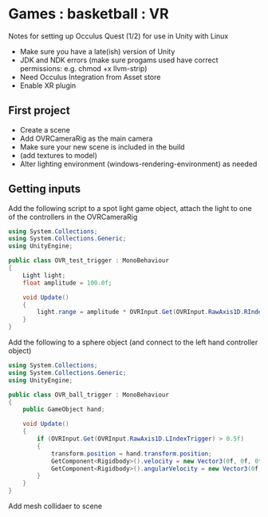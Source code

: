 # Games : basketball : VR

Notes for setting up Occulus Quest (1/2) for use in Unity with Linux

- Make sure you have a late(ish) version of Unity
- JDK and NDK errors (make sure progams used have correct permissions: e.g. chmod +x llvm-strip)
- Need Occulus Integration from Asset store
- Enable XR plugin

## First project
- Create a scene
- Add OVRCameraRig as the main camera
- Make sure your new scene is included in the build
- (add textures to model)
- Alter lighting environment (windows-rendering-environment) as needed


## Getting inputs

Add the following script to a spot light game object, attach the light to one of the controllers in the OVRCameraRig

```c#
using System.Collections;
using System.Collections.Generic;
using UnityEngine;

public class OVR_test_trigger : MonoBehaviour
{
    Light light;
    float amplitude = 100.0f;

    void Update()
    {
        light.range = amplitude * OVRInput.Get(OVRInput.RawAxis1D.RIndexTrigger);;
    }
}
```

Add the following to a sphere object (and connect to the left hand controller object)

```c#
using System.Collections;
using System.Collections.Generic;
using UnityEngine;

public class OVR_ball_trigger : MonoBehaviour
{
    public GameObject hand;

    void Update()
    {
        if (OVRInput.Get(OVRInput.RawAxis1D.LIndexTrigger) > 0.5f)
        {
            transform.position = hand.transform.position;
            GetComponent<Rigidbody>().velocity = new Vector3(0f, 0f, 0f);
            GetComponent<Rigidbody>().angularVelocity = new Vector3(0f, 0f, 0f);
        }
    }
}
```

Add mesh collidaer to scene